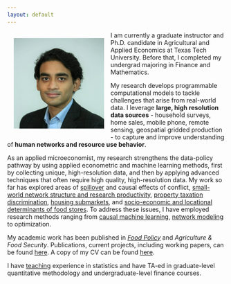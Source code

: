 ```yaml
---
layout: default
---
```

<img style="width=209px;height=209px;float:left;padding:15px;"
src="/images/photo.jpg" alt="" width="209" height="209">

I am currently a graduate instructor and Ph.D. candidate in Agricultural and Applied Economics at Texas Tech University. Before that, I completed my undergrad majoring in Finance and Mathematics. 

My research develops programmable computational models to tackle challenges that arise from real-world data. I leverage **large, high resolution data sources** - household surveys, home sales, mobile phone, remote sensing, geospatial gridded production - to capture and improve understanding of **human networks and resource use behavior**. 

As an applied microeconomist, my research strengthens the data-policy pathway by using applied econometric and machine learning methods, first by collecting unique, high-resolution data, and then by applying advanced techniques that often require high quality, high-resolution data. My work so far has explored areas of [spillover](https://www.sciencedirect.com/science/article/pii/S0306919223000155?via%3Dihub) and causal effects of conflict, [small-world network structure and research productivity](/PPT_Strength%20of%20weak%20ties.pdf), [property taxation discrimination](/PPT_Bias%20in%20Atlanta%20property%20tax.pdf), [housing submarkets](/PPT_Submarket%20separation%20in%20Atlanta.pdf), and [socio-economic and locational determinants of food stores](/Poster_Determinants%20of%20food%20retailer%20location.pdf). To address these issues, I have employed research methods ranging from [causal machine learning](/PPT_Comparative%20effectiveness%20of%20causal%20ML.pdf), [network modeling](/PPT_Strength%20of%20weak%20ties.pdf) to optimization.

My academic work has been published in *[Food Policy](https://www.sciencedirect.com/science/article/pii/S0306919223000155?via%3Dihub)* and *Agriculture & Food Security*. Publications, current projects, including working papers, can be found [here](/research/). A copy of my CV can be found [here](/FuadSyed_CV_04152023.pdf). 

I have [teaching](/teaching/) experience in statistics and have TA-ed in graduate-level quantitative methodology and undergraduate-level finance courses. 

